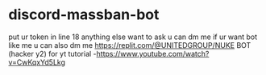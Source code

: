 # discord-massban-bot
put ur token in line 18
anything else want to ask u can dm me
if ur want bot like me u can also dm me
https://replit.com/@UNITEDGROUP/NUKE BOT (hacker y2)
for yt tutorial -https://www.youtube.com/watch?v=CwKqxYd5Lkg
